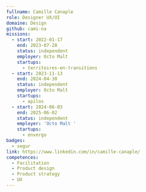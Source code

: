 ```yaml
---
fullname: Camille Canaple
role: Designer UX/UI
domaine: Design
github: cami-na
missions:
  - start: 2022-01-17
    end: 2023-07-28
    status: independent
    employer: Octo Malt
    startups:
      - territoires-en-transitions
  - start: 2023-11-13
    end: 2024-04-30
    status: independent
    employer: Octo Malt
    startups:
      - apilos
  - start: 2024-06-03
    end: 2025-06-02
    status: independent
    employer: 'Octo Malt '
    startups:
      - envergo
badges:
  - segur
link: https://www.linkedin.com/in/camille-canaple/
competences:
  - Facilitation
  - Product design
  - Product strategy
  - UX
---
```

